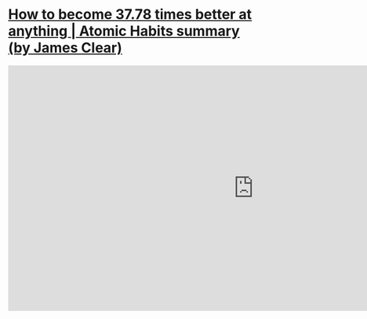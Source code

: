 # [How to become 37.78 times better at anything | Atomic Habits summary (by James Clear)](https://www.youtube.com/watch?v=PZ7lDrwYdZc)
<iframe width="1000" height="500" src="https://www.youtube.com/embed/PZ7lDrwYdZc?feature=oembed" frameborder="0" allow="accelerometer; autoplay; clipboard-write; encrypted-media; gyroscope; picture-in-picture; web-share" allowfullscreen title="How to become 37.78 times better at anything | Atomic Habits summary (by James Clear)"></iframe>